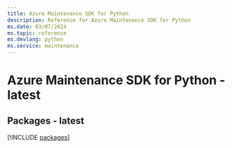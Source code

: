 ```yaml
---
title: Azure Maintenance SDK for Python
description: Reference for Azure Maintenance SDK for Python
ms.date: 03/07/2024
ms.topic: reference
ms.devlang: python
ms.service: maintenance
---
```

# Azure Maintenance SDK for Python - latest
## Packages - latest
[!INCLUDE [packages](maintenance-index.md)]